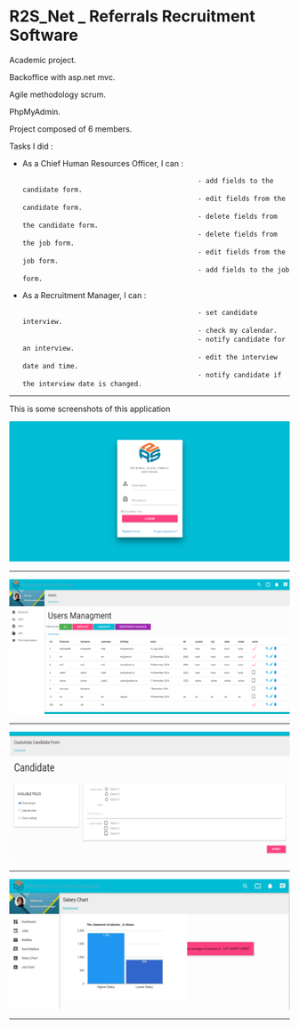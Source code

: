# R2S_Net _ Referrals Recruitment Software

Academic project.

Backoffice with asp.net mvc.

Agile methodology scrum.

PhpMyAdmin.

Project composed of 6 members.

Tasks I did :

* As a Chief Human Resources Officer, I can :
                                                  
                                                  - add fields to the candidate form.
                                                  - edit fields from the candidate form.
                                                  - delete fields from the candidate form.
                                                  - delete fields from the job form.
                                                  - edit fields from the job form.
                                                  - add fields to the job form.
                                                  
* As a Recruitment Manager, I can :

                                                  - set candidate interview.
                                                  - check my calendar.
                                                  - notify candidate for an interview.
                                                  - edit the interview date and time.
                                                  - notify candidate if the interview date is changed.


_________________________________________________________________

This is some screenshots of this application

![alt tag](https://raw.githubusercontent.com/jesuiselle/R2S_Net/master/Screenshots/s0.png)
_________________________________________________________

![alt tag](https://raw.githubusercontent.com/jesuiselle/R2S_Net/master/Screenshots/s3.png)
_________________________________________________________

![alt tag](https://raw.githubusercontent.com/jesuiselle/R2S_Net/master/Screenshots/s2.png)
_________________________________________________________

![alt tag](https://raw.githubusercontent.com/jesuiselle/R2S_Net/master/Screenshots/s1.jpg)
_________________________________________________________

                                               





